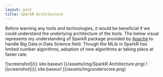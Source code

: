 ```yaml
---
layout: post
title: SparkR Architecture
---
```


Before learning any tools and technologies, it would be beneficial if we could understand the underlying architecture of the tools. The below visual represents my understanding of SparkR package provided by [Apache](https://spark.apache.org/docs/latest/sparkr.html) to handle Big Data in Data Science field. Though the MLib in SparkR has limited number algorithms, adoption of new algorithms ar taking place at faster rate.
<br>


![screenshot]({{ site.baseurl }}/assets/img/SparkR Architecture.png)
![screenshot]({{ site.baseurl }}/assets/img/underscore.png)